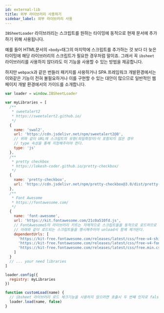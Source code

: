 ```yaml
---
id: external-lib
title: 외부 라이브러리 사용하기
sidebar_label: 외부 라이브러리 사용
---
```


`IBSheetLoader` 라이브러리는 스크립트를 원하는 타이밍에 동적으로 현재 문서에 추가하기 위해 사용됩니다.

예를 들어 HTML문서의 `<body>`태그의 마지막에 스크립트를 추가하는 것 보다 더 늦은 타이밍에 해당 라이브러리의 스크립트가 필요한 경우처럼 말이죠. 그래서 꼭 `ibsheet` 라이브러리를 사용하지 않더라도 이 기능을 사용할 수 있는 방법을 제공합니다.

하지만 `webpack`과 같은 번들러 패키지를 사용하거나 SPA 프레임워크 개발환경에서는 이와같은 기능이 전혀 불필요하거나 이를 구현할 수 있는 대안이 많으므로 일반적인 웹페이지 개발 환경에서의 가이드를 소개합니다.

```js
var loader = window.IBSheetLoader

var myLibraries = [
  /**
   * sweetalert2
   * https://sweetalert2.github.io/
   */
  {
    name: 'swal2',
    url: 'https://cdn.jsdelivr.net/npm/sweetalert2@8',
    // 위와 같이 URL에 스크립트의 유형(파일확장자)이 포함되지 않은 경우
    // type 속성을 통해 지정해주어야 한다.
    type: 'js'
  },
  /**
   * pretty checkbox
   * https://lokesh-coder.github.io/pretty-checkbox/
   */
  {
    name: 'pretty-checkbox',
    url: 'https://cdn.jsdelivr.net/npm/pretty-checkbox@3.0/dist/pretty-checkbox.min.css'
  },
  /**
   * Font Awesome
   * https://fontawesome.com/
   */
  {
    name: 'font-awesome',
    url: 'https://kit.fontawesome.com/21c0a510fd.js',
    // FontAwesome5의 라이브러리 키트는 자체적으로 스크립트들을 동적으로 로드하므로
    // 아래와 같이 로드되는 스크립트들을 명시해주어야 unload시 함께 제거된다.
    dependentUrls: [
      'https://kit-free.fontawesome.com/releases/latest/css/free-v4-shims.min.css',
      'https://kit-free.fontawesome.com/releases/latest/css/free-v4-font-face.min.css',
      'https://kit-free.fontawesome.com/releases/latest/css/free.min.css'
    ]
  }
  // ... your need libraries
]

loader.config({
  registry: myLibraries
})

function customLoad(name) {
  // ibsheet 라이브러리 로드 체크기능을 사용하지 않으려면 호출시 두 번째 인자로 false를 전달해야 한다.
  loader.load(name, false)
}
```